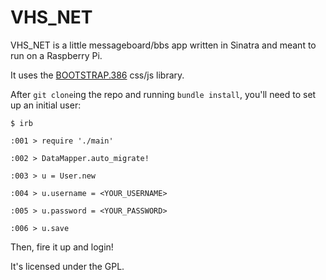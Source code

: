 VHS_NET
=======

VHS_NET is a little messageboard/bbs app written in Sinatra and meant to run on a Raspberry Pi.

It uses the [BOOTSTRAP.386](http://kristopolous.github.io/BOOTSTRA.386/) css/js library.

After `git clone`ing the repo and running `bundle install`, you'll need to set up an initial user:

`$ irb`

`:001 > require './main'`

`:002 > DataMapper.auto_migrate!`

`:003 > u = User.new`

`:004 > u.username = <YOUR_USERNAME>`

`:005 > u.password = <YOUR_PASSWORD>`

`:006 > u.save`

Then, fire it up and login!

It's licensed under the GPL.
